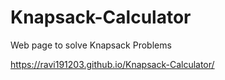 # Knapsack-Calculator
Web page to solve Knapsack Problems

https://ravi191203.github.io/Knapsack-Calculator/
